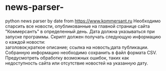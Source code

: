 # news-parser-
python news parser by date from https://www.kommersant.ru 
Необходимо спарсить все новости, опубликованные на главной странице сайта "Коммерсантъ" в определенный день. Дата должна указываться при запуске программы.
Скрипт должен получать следующую информацию о каждой новости:   
заголовок;краткое описание;
ссылка на новость;дата публикации.
Собранную информацию необходимо сохранить в файл формата CSV.
Предусмотреть обработку возможных ошибок, таких как недоступность сайта или отсутствие новостей на указанную дату.
